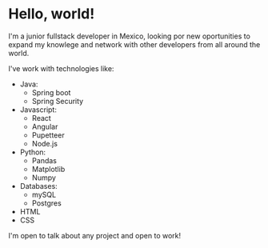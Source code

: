 # Hello, world!

I'm a junior fullstack developer in Mexico, looking por new oportunities to expand my knowlege and network with other developers from all around the world.

I've work with technologies like:

- Java:
  - Spring boot
  - Spring Security
- Javascript:
  - React
  - Angular
  - Pupetteer
  - Node.js
- Python:
  - Pandas
  - Matplotlib
  - Numpy
- Databases:
  - mySQL
  - Postgres
- HTML
- CSS

I'm open to talk about any project and open to work!
